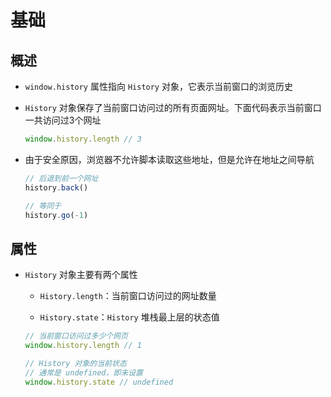 # 基础

## 概述

  - `window.history` 属性指向 `History` 对象，它表示当前窗口的浏览历史

  - `History` 对象保存了当前窗口访问过的所有页面网址。下面代码表示当前窗口一共访问过3个网址

    ```js
    window.history.length // 3
    ```

  - 由于安全原因，浏览器不允许脚本读取这些地址，但是允许在地址之间导航

    ```js
    // 后退到前一个网址
    history.back()

    // 等同于
    history.go(-1)
    ```

## 属性

  - `History` 对象主要有两个属性

      - `History.length`：当前窗口访问过的网址数量

      - `History.state`：`History` 堆栈最上层的状态值

    ```js
    // 当前窗口访问过多少个网页
    window.history.length // 1

    // History 对象的当前状态
    // 通常是 undefined，即未设置
    window.history.state // undefined
    ```
